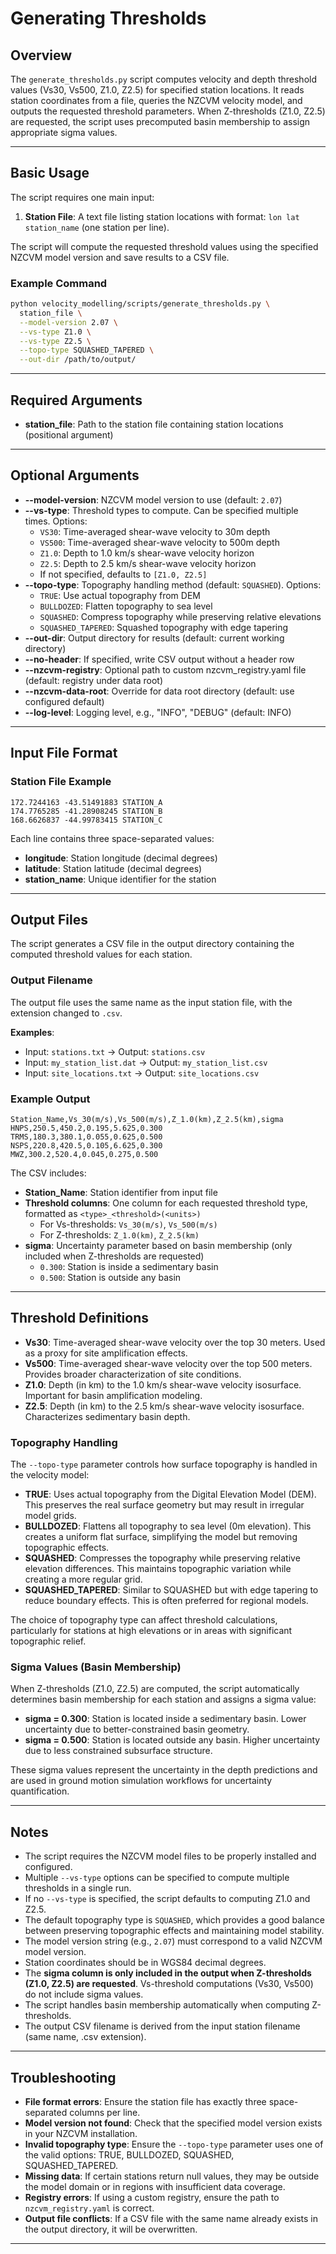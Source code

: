 # Generating Thresholds

## Overview

The `generate_thresholds.py` script computes velocity and depth threshold values (Vs30, Vs500, Z1.0, Z2.5) for specified station locations. It reads station coordinates from a file, queries the NZCVM velocity model, and outputs the requested threshold parameters. When Z-thresholds (Z1.0, Z2.5) are requested, the script uses precomputed basin membership to assign appropriate sigma values.

---

## Basic Usage

The script requires one main input:

1. **Station File**: A text file listing station locations with format: `lon lat station_name` (one station per line).

The script will compute the requested threshold values using the specified NZCVM model version and save results to a CSV file.

### Example Command

```bash
python velocity_modelling/scripts/generate_thresholds.py \
  station_file \
  --model-version 2.07 \
  --vs-type Z1.0 \
  --vs-type Z2.5 \
  --topo-type SQUASHED_TAPERED \
  --out-dir /path/to/output/
```

---

## Required Arguments

- **station_file**: Path to the station file containing station locations (positional argument)

---

## Optional Arguments

- **--model-version**: NZCVM model version to use (default: `2.07`)
- **--vs-type**: Threshold types to compute. Can be specified multiple times. Options:
  - `VS30`: Time-averaged shear-wave velocity to 30m depth
  - `VS500`: Time-averaged shear-wave velocity to 500m depth
  - `Z1.0`: Depth to 1.0 km/s shear-wave velocity horizon
  - `Z2.5`: Depth to 2.5 km/s shear-wave velocity horizon
  - If not specified, defaults to `[Z1.0, Z2.5]`
- **--topo-type**: Topography handling method (default: `SQUASHED`). Options:
  - `TRUE`: Use actual topography from DEM
  - `BULLDOZED`: Flatten topography to sea level
  - `SQUASHED`: Compress topography while preserving relative elevations
  - `SQUASHED_TAPERED`: Squashed topography with edge tapering
- **--out-dir**: Output directory for results (default: current working directory)
- **--no-header**: If specified, write CSV output without a header row
- **--nzcvm-registry**: Optional path to custom nzcvm_registry.yaml file (default: registry under data root)
- **--nzcvm-data-root**: Override for data root directory (default: use configured default)
- **--log-level**: Logging level, e.g., "INFO", "DEBUG" (default: INFO)

---

## Input File Format

### Station File Example

```
172.7244163 -43.51491883 STATION_A
174.7765285 -41.28908245 STATION_B
168.6626837 -44.99783415 STATION_C
```

Each line contains three space-separated values:
- **longitude**: Station longitude (decimal degrees)
- **latitude**: Station latitude (decimal degrees)
- **station_name**: Unique identifier for the station

---

## Output Files

The script generates a CSV file in the output directory containing the computed threshold values for each station.

### Output Filename

The output file uses the same name as the input station file, with the extension changed to `.csv`.

**Examples**: 
- Input: `stations.txt` → Output: `stations.csv`
- Input: `my_station_list.dat` → Output: `my_station_list.csv`
- Input: `site_locations.txt` → Output: `site_locations.csv`

### Example Output

```csv
Station_Name,Vs_30(m/s),Vs_500(m/s),Z_1.0(km),Z_2.5(km),sigma
HNPS,250.5,450.2,0.195,5.625,0.300
TRMS,180.3,380.1,0.055,0.625,0.500
NSPS,220.8,420.5,0.105,6.625,0.300
MWZ,300.2,520.4,0.045,0.275,0.500
```

The CSV includes:
- **Station_Name**: Station identifier from input file
- **Threshold columns**: One column for each requested threshold type, formatted as `<type>_<threshold>(<units>)`
  - For Vs-thresholds: `Vs_30(m/s)`, `Vs_500(m/s)` 
  - For Z-thresholds: `Z_1.0(km)`, `Z_2.5(km)`
- **sigma**: Uncertainty parameter based on basin membership (only included when Z-thresholds are requested)
  - `0.300`: Station is inside a sedimentary basin
  - `0.500`: Station is outside any basin

---

## Threshold Definitions

- **Vs30**: Time-averaged shear-wave velocity over the top 30 meters. Used as a proxy for site amplification effects.
- **Vs500**: Time-averaged shear-wave velocity over the top 500 meters. Provides broader characterization of site conditions.
- **Z1.0**: Depth (in km) to the 1.0 km/s shear-wave velocity isosurface. Important for basin amplification modeling.
- **Z2.5**: Depth (in km) to the 2.5 km/s shear-wave velocity isosurface. Characterizes sedimentary basin depth.

### Topography Handling

The `--topo-type` parameter controls how surface topography is handled in the velocity model:

- **TRUE**: Uses actual topography from the Digital Elevation Model (DEM). This preserves the real surface geometry but may result in irregular model grids.
- **BULLDOZED**: Flattens all topography to sea level (0m elevation). This creates a uniform flat surface, simplifying the model but removing topographic effects.
- **SQUASHED**: Compresses the topography while preserving relative elevation differences. This maintains topographic variation while creating a more regular grid.
- **SQUASHED_TAPERED**: Similar to SQUASHED but with edge tapering to reduce boundary effects. This is often preferred for regional models.

The choice of topography type can affect threshold calculations, particularly for stations at high elevations or in areas with significant topographic relief.

### Sigma Values (Basin Membership)

When Z-thresholds (Z1.0, Z2.5) are computed, the script automatically determines basin membership for each station and assigns a sigma value:

- **sigma = 0.300**: Station is located inside a sedimentary basin. Lower uncertainty due to better-constrained basin geometry.
- **sigma = 0.500**: Station is located outside any basin. Higher uncertainty due to less constrained subsurface structure.

These sigma values represent the uncertainty in the depth predictions and are used in ground motion simulation workflows for uncertainty quantification.

---

## Notes

- The script requires the NZCVM model files to be properly installed and configured.
- Multiple `--vs-type` options can be specified to compute multiple thresholds in a single run.
- If no `--vs-type` is specified, the script defaults to computing Z1.0 and Z2.5.
- The default topography type is `SQUASHED`, which provides a good balance between preserving topographic effects and maintaining model stability.
- The model version string (e.g., `2.07`) must correspond to a valid NZCVM model version.
- Station coordinates should be in WGS84 decimal degrees.
- The **sigma column is only included in the output when Z-thresholds (Z1.0, Z2.5) are requested**. Vs-threshold computations (Vs30, Vs500) do not include sigma values.
- The script handles basin membership automatically when computing Z-thresholds.
- The output CSV filename is derived from the input station filename (same name, .csv extension).

---

## Troubleshooting

- **File format errors**: Ensure the station file has exactly three space-separated columns per line.
- **Model version not found**: Check that the specified model version exists in your NZCVM installation.
- **Invalid topography type**: Ensure the `--topo-type` parameter uses one of the valid options: TRUE, BULLDOZED, SQUASHED, SQUASHED_TAPERED.
- **Missing data**: If certain stations return null values, they may be outside the model domain or in regions with insufficient data coverage.
- **Registry errors**: If using a custom registry, ensure the path to `nzcvm_registry.yaml` is correct.
- **Output file conflicts**: If a CSV file with the same name already exists in the output directory, it will be overwritten.

---
